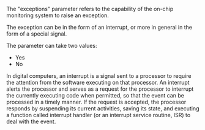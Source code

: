 The "exceptions" parameter refers to the capability of the on-chip monitoring system to raise an exception.

The exception can be in the form of an interrupt, or more in general in the form of a special signal.

The parameter can take two values: 
- Yes
- No




In digital computers, an interrupt is a signal sent to a processor to require the attention from the software executing on that processor. An interrupt alerts the processor and serves as a request for the processor to interrupt the currently executing code when permitted, so that the event can be processed in a timely manner. If the request is accepted, the processor responds by suspending its current activities, saving its state, and executing a function called interrupt handler (or an interrupt service routine, ISR) to deal with the event.
 
